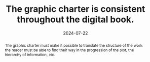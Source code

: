 ---
N: '175'
Rubrique: Présentation
title: The graphic charter is consistent throughout the digital book. 
abstract: "The graphic charter must make it possible to translate the structure of the work: the reader must be able to find their way in the progression of the plot, the hierarchy of information, etc."
categories: ["Presentation"]
agrege: O4175-E055
opquast: '4 175'
indiceebook: '55'
description: "Rule n° 055"
before: "054"
weight: "055"
after: "056"
actif: '1'
layout: rules
date: 2024-07-22
tags: ["Accessibility", ""]
objectif: ["Allow homogeneity and continuity in reading and navigation."]
Meo: ["Use one or more style sheets that allow for a coherent layout of the text and/or different content.", "Ensure that the fonts included in the digital book are readable by all audiences."]
Controle: ["The control takes place when checking the display of pages in different environments (i.e. reading software, e-readers). "]
epubcheck: 
ace: 
humancheck: true
Source: ["Opquast"]
Referentiel: [""]
steps: ["conception", ""]
---
